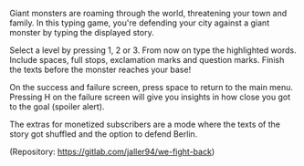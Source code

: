 Giant monsters are roaming through the world, threatening your town and family.
In this typing game, you're defending your city against a giant monster by typing the displayed story.

Select a level by pressing 1, 2 or 3.
From now on type the highlighted words. Include spaces, full stops, exclamation marks and question marks.
Finish the texts before the monster reaches your base!

On the success and failure screen, press space to return to the main menu. Pressing H on the failure screen will give you insights in how close you got to the goal (spoiler alert).

The extras for monetized subscribers are a mode where the texts of the story got shuffled and the option to defend Berlin.

(Repository: https://gitlab.com/jaller94/we-fight-back)